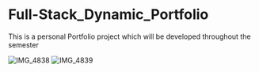 # Full-Stack_Dynamic_Portfolio
This is  a personal Portfolio project which will be developed throughout the semester


![IMG_4838](https://github.com/user-attachments/assets/7dbca9a5-0156-4908-9281-b99422ec007c)
![IMG_4839](https://github.com/user-attachments/assets/859fd0e8-1136-4dd0-ae45-74872bc2d5a7)
